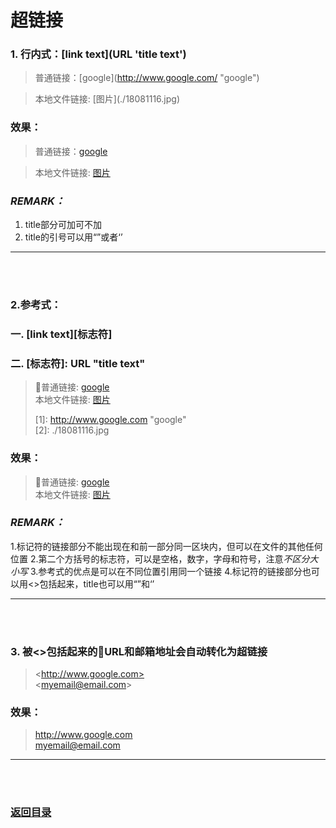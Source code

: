 # **超链接**

### 1. 行内式：\[link text](URL 'title text')

> 普通链接：\[google](http://www.google.com/ "google")

> 本地文件链接: \[图片](./18081116.jpg)

### 效果：

> 普通链接：[google](http://www.google.com/ "google")

> 本地文件链接: [图片](./18081116.jpg)

### *REMARK：*
1. title部分可加可不加
2. title的引号可以用“”或者‘’

---------
<br><br>

### 2.参考式：
### 一. \[link text][标志符]   
### 二. \[标志符]: URL "title text"

> 普通链接:  [google][1]  
> 本地文件链接: [图片][2]
>  
> \[1]: http://www.google.com "google"  
> \[2]: ./18081116.jpg 

### 效果：

> 普通链接:  [google][1]  
> 本地文件链接: [图片][2]
>  
> [1]: http://www.google.com "google"
> [2]: ./18081116.jpg 

### *REMARK：*
1.标记符的链接部分不能出现在和前一部分同一区块内，但可以在文件的其他任何位置
2.第二个方括号的标志符，可以是空格，数字，字母和符号，注意*不区分大小写*
3.参考式的优点是可以在不同位置引用同一个链接
4.标记符的链接部分也可以用\<>包括起来，title也可以用“”和‘’


---------
<br><br>

### 3. 被<>包括起来的URL和邮箱地址会自动转化为超链接 

> \<http://www.google.com>  
> \<myemail@email.com>

### 效果：

> <http://www.google.com>  
> <myemail@email.com>

---------
<br><br>
###  [返回目录](../README.md)

